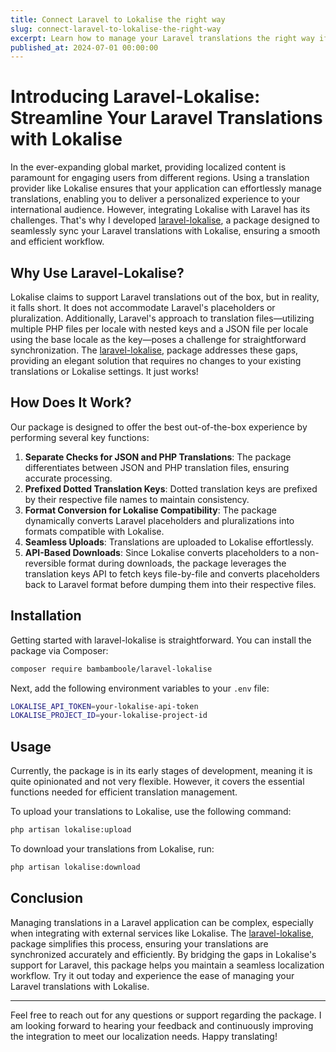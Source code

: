 ```yaml
---
title: Connect Laravel to Lokalise the right way
slug: connect-laravel-to-lokalise-the-right-way
excerpt: Learn how to manage your Laravel translations the right way if you are using lokalise.
published_at: 2024-07-01 00:00:00
---
```


# Introducing Laravel-Lokalise: Streamline Your Laravel Translations with Lokalise

In the ever-expanding global market, providing localized content is paramount for engaging users from different regions.
Using a translation provider like Lokalise ensures that your application can effortlessly manage translations, enabling
you to deliver a personalized experience to your international audience. However, integrating Lokalise with Laravel has
its challenges. That's why I developed [laravel-lokalise](https://github.com/bambamboole/laravel-lokalise), a package
designed to seamlessly sync your Laravel translations with Lokalise, ensuring a smooth and efficient workflow.

## Why Use Laravel-Lokalise?

Lokalise claims to support Laravel translations out of the box, but in reality, it falls short. It does not accommodate
Laravel's placeholders or pluralization. Additionally, Laravel's approach to translation files—utilizing multiple PHP
files per locale with nested keys and a JSON file per locale using the base locale as the key—poses a challenge for
straightforward synchronization. The [laravel-lokalise](https://github.com/bambamboole/laravel-lokalise), package
addresses these gaps, providing an elegant solution that requires no changes to your existing translations or Lokalise
settings. It just works!

## How Does It Work?

Our package is designed to offer the best out-of-the-box experience by performing several key functions:

1. **Separate Checks for JSON and PHP Translations**: The package differentiates between JSON and PHP translation files,
   ensuring accurate processing.
2. **Prefixed Dotted Translation Keys**: Dotted translation keys are prefixed by their respective file names to maintain
   consistency.
3. **Format Conversion for Lokalise Compatibility**: The package dynamically converts Laravel placeholders and
   pluralizations into formats compatible with Lokalise.
4. **Seamless Uploads**: Translations are uploaded to Lokalise effortlessly.
5. **API-Based Downloads**: Since Lokalise converts placeholders to a non-reversible format during downloads, the
   package leverages the translation keys API to fetch keys file-by-file and converts placeholders back to Laravel
   format before dumping them into their respective files.

## Installation

Getting started with laravel-lokalise is straightforward. You can install the package via Composer:

```bash
composer require bambamboole/laravel-lokalise
```

Next, add the following environment variables to your `.env` file:

```bash
LOKALISE_API_TOKEN=your-lokalise-api-token
LOKALISE_PROJECT_ID=your-lokalise-project-id
```

## Usage

Currently, the package is in its early stages of development, meaning it is quite opinionated and not very flexible.
However, it covers the essential functions needed for efficient translation management.

To upload your translations to Lokalise, use the following command:

```bash
php artisan lokalise:upload
```

To download your translations from Lokalise, run:

```bash
php artisan lokalise:download
```

## Conclusion

Managing translations in a Laravel application can be complex, especially when integrating with external services like
Lokalise. The [laravel-lokalise](https://github.com/bambamboole/laravel-lokalise), package simplifies this process,
ensuring your translations are synchronized accurately and efficiently. By bridging the gaps in Lokalise's support for
Laravel, this package helps you maintain a seamless localization workflow. Try it out today and experience the ease of
managing your Laravel translations with Lokalise.

---

Feel free to reach out for any questions or support regarding the package. I am looking forward to hearing your feedback
and continuously improving the integration to meet our localization needs. Happy translating!
